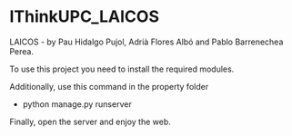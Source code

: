 # IThinkUPC_LAICOS
LAICOS - by Pau Hidalgo Pujol, Adrià Flores Albó and Pablo Barrenechea Perea.

To use this project you need to install the required modules.

Additionally, use this command in the property folder

  - python manage.py runserver 
 
Finally, open the server and enjoy the web.
